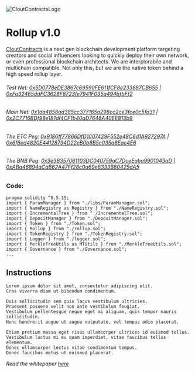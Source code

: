 ![CloutContractsLogo](https://avatars.githubusercontent.com/u/84701387?s=200&v=4.png)
# Rollup v1.0
[CloutContracts](https://cloutcontracts.net) is a next gen blockchain development platform targeting creators and social influencers looking to quickly deploy their own network, or even professional blockchain architects. We are interplorabile and multichain compatible. Not only this, but we are the native token behind a high speed rollup layer.

###### Test Net: [0x5D0778eDE3867c69590FE611fCF8e233887CB655](https://ropsten.etherscan.io/address/0x5D0778eDE3867c69590FE611fCF8e233887CB655) | [0xFa32465ddFC3628F8723fe7941F035a494bfbFf2](https://ropsten.etherscan.io/address/0xfa32465ddfc3628f8723fe7941f035a494bfbff2)
###### Main Net: [0x1da4858ad385cc377165a298cc2ce3fce0c5fd31](https://etherscan.io/address/0x1da4858ad385cc377165a298cc2ce3fce0c5fd31) | [0x2C7716BDf98e181df4CF1b40aD7648A40EE813b9](https://etherscan.io/address/0x2c7716bdf98e181df4cf1b40ad7648a40ee813b9)
###### The ETC Peg: [0x9186ff77866DfD1007429F552e48C6d1A927297A](https://blockscout.com/etc/mainnet/address/0x9186ff77866DfD1007429F552e48C6d1A927297A) | [0x6f6ed4820E44128794D22eB0b8B5c035a8Eac4E6](https://blockscout.com/etc/mainnet/address/0x6f6ed4820E44128794D22eB0b8B5c035a8Eac4E6)
###### The BNB Peg: [0x3e3B357061103DC040759aC7DceEaba9901043aD](https://bscscan.com/address/0x3e3b357061103dc040759ac7dceeaba9901043ad) | [0xABa46894aCaB62A47Ff28c0a69e6333B80425dA5](https://bscscan.com/address/0xaba46894acab62a47ff28c0a69e6333b80425da5)

### Code:
```Solidity
pragma solidity ^0.5.15;
import { ParamManager } from "./libs/ParamManager.sol";
import { NameRegistry as Registry } from "./NameRegistry.sol";
import { IncrementalTree } from "./IncrementalTree.sol";
import { DepositManager } from "./DepositManager.sol";
import { Token } from "./Token.sol";
import { Rollup } from "./rollup.sol";
import { TokenRegistry } from "./TokenRegistry.sol";
import { Logger } from "./logger.sol";
import { MerkleTreeUtils as MTUtils } from "./MerkleTreeUtils.sol";
import { Governance } from "./Governance.sol";
...
```

## Instructions
    Lorem ipsum dolor sit amet, consectetur adipiscing elit.
    Cras viverra diam ut bibendum condimentum.

    Duis sollicitudin sem quis lacus vestibulum ultricies.
    Praesent posuere velit non ante vestibulum feugiat.
    Vestibulum pellentesque neque eget mi aliquam, quis tempor mauris sollicitudin.
    Nunc hendrerit augue ut augue vulputate, vel tempus odio placerat.

    Etiam pretium massa eget risus ullamcorper ultrices id euismod tellus.
    Vestibulum luctus mi eu quam imperdiet, vitae faucibus tellus elementum.
    Donec ullamcorper lectus vitae condimentum tempus.
    Donec faucibus metus ut euismod placerat.


*Read the whitepaper [here](https://github.com/CloutContracts/whitepaper/tree/1.0)*
